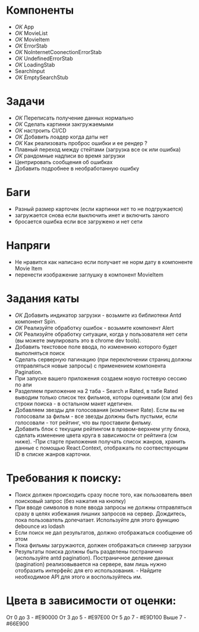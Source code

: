 # Компоненты

- *ОК* App
- *ОК* MovieList
- *ОК* MovieItem
- *ОК* ErrorStab
- *ОК* NoInternetCoonectionErrorStab
- *ОК* UndefinedErrorStab
- *ОК* LoadingStab
- SearchInput
- *ОК* EmptySearchStub

# Задачи

- *ОК* Переписать получение данных нормально 
- *ОК* Сделать картинки закгружаемыми
- *ОК* настроить CI/CD
- *ОК* Добавить лоадер когда даты нет 
- *ОК* Как реализовать проброс ошибки и ее рендер ?
- Плавный переход между стейтами (загрузка все ок или ошибка)
- *ОК* рандомные надписи во время загрузки
- Центрировать сообщения об ошибках
- Добавить подробнее в необработанную ошибку

# Баги

- Разный размер карточек (если картинки нет то не подгружается)
- загружается снова если выключить инет и включить заного 
- бросается ошибка если все загружено и нет сети 

# Напряги 

- Не нравится как написано если получает не норм дату в компоненте Movie Item
- перенести изображение заглушку в компонент MovieItem

# Задания каты

- *ОК* Добавить индикатор загрузки - возьмите из библиотеки Antd компонент Spin.
- *ОК* Реализуйте обработку ошибок - возьмите компонент Alert
- *ОК* Реализуйте обработку ситуации, когда у пользователя нет сети (вы можете эмулировать это в chrome dev tools).
- Добавить текстовое поле ввода, по изменению которого будет выполняться поиск
- Сделать серверную пагинацию (при переключении страниц должны отправляться новые запросы) с применением компонента Pagination.
- При запуске вашего приложения создаем новую гостевую сессию по апи
- Разделяем приложение на 2 таба - Search и Rated, в табе Rated выводим только список тех фильмов, которы оценивали (см апи) без строки поиска - в остальном макет идетичен.
- Добавляем звезды для голосования (компонент Rate). Если вы не голосовали за фильм - все звезды должны быть пустыми, если голосовали - тот рейтинг, что вы проставили фильму.
- Добавить блок с текущим рейтингом в правом-верхнем углу блока, сделать изменение цвета круга в зависимости от рейтинга (см ниже).
-При старте приложения получать список жанров, хранить данные с помощью React.Context, отображать по соотвествующим ID в списке жанров карточки.

# Требования к поиску:

- Поиск должен происходить сразу после того, как пользователь ввел поисковый запрос (без нажатия на кнопку)
- При вводе символов в поле ввода запросы не должны отправляться сразу в целях избежания лишних запросов на сервер. Дождитесь, пока пользователь допечатает. Используйте для этого функцию debounce из lodash
- Если поиск не дал результатов, должно отображаться сообщение об этом
- Пока фильмы загружаются, должен отображаться спиннер загрузки
- Результаты поиска должны быть разделены постранично (используйте antd pagination). Постраничное деление данных (pagination) реализовывается на сервере, вам лишь нужно отобразить интерфейс для его использования. - Найдите необходимое API для этого и воспользуйтесь им.

# Цвета в зависимости от оценки:

От 0 до 3 - #E90000
От 3 до 5 - #E97E00
От 5 до 7 - #E9D100
Выше 7 - #66E900
